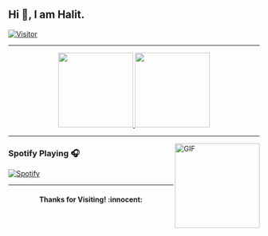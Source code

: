 ## Hi 👋, I am Halit.

[![Visitor](https://visitor-badge.laobi.icu/badge?page_id=halitcolak)](#)

---

<p align="center">
	<a href="https://github.com/halitcolak">
		<img height="150em" src="https://github-readme-stats.vercel.app/api/?username=halitcolak&theme=blue-green&show_icons=true&include_all_commits=true&count_private=true">
		<img height="150em" src="https://github-readme-stats.vercel.app/api/top-langs/?username=halitcolak&layout=compact&theme=blue-green&langs_count=10">
	</a>
</p>

---

<img align="right" alt="GIF" height="170px" src="https://media.giphy.com/media/J5B1Y8QZnzXXbLQIBu/giphy.gif" />

### Spotify Playing 🎧

[![Spotify](https://novatorem.bgstatic.vercel.app/api/spotify)](#)

---

<h4 align="center">Thanks for Visiting! :innocent:</h4>
